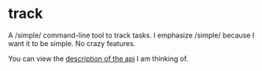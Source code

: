 # track

A /simple/ command-line tool to track tasks. I emphasize /simple/ because I want it to be simple. No crazy features.

You can view the [description of the api](./api_description.md) I am thinking of.
